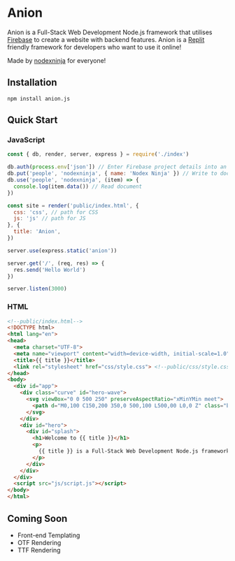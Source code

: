 # Anion
Anion is a Full-Stack Web Development Node.js framework that utilises [Firebase](https://firebase.google.com) to create a website with backend features. Anion is a [Replit](https://repl.it) friendly framework for developers who want to use it online!

Made by [nodexninja](https://github.com/nodexninja) for everyone!

## Installation
`npm install anion.js`

## Quick Start

### JavaScript
```js
const { db, render, server, express } = require('./index')

db.auth(process.env['json']) // Enter Firebase project details into an env
db.put('people', 'nodexninja', { name: 'Nodex Ninja' }) // Write to document
db.use('people', 'nodexninja', (item) => {
  console.log(item.data()) // Read document
})

const site = render('public/index.html', {
  css: 'css', // path for CSS
  js: 'js' // path for JS
}, {
  title: 'Anion',
})

server.use(express.static('anion'))

server.get('/', (req, res) => {
  res.send('Hello World')
})

server.listen(3000)
```

### HTML

```html
<!--public/index.html-->
<!DOCTYPE html>
<html lang="en">
<head>
  <meta charset="UTF-8">
  <meta name="viewport" content="width=device-width, initial-scale=1.0">
  <title>{{ title }}</title>
  <link rel="stylesheet" href="css/style.css"> <!--public/css/style.css-->
</head>
<body>
  <div id="app">
    <div class="curve" id="hero-wave">
      <svg viewBox="0 0 500 250" preserveAspectRatio="xMinYMin meet">
        <path d="M0,100 C150,200 350,0 500,100 L500,00 L0,0 Z" class="blue-wave"></path>
      </svg>
    </div>
    <div id="hero">
      <div id="splash">
        <h1>Welcome to {{ title }}</h1>
        <p>
          {{ title }} is a Full-Stack Web Development Node.js framework that utilises <a href="https://github.com/expressjs/express/">Express</a> and <a href="https://firebase.google.com/">Firebase</a> to create a website with backend features. {{ title }} is a <a href="https://repl.it">Replit</a> friendly framework for developers who want to use it online!
        </p>
      </div>
    </div>
  </div>
  <script src="js/script.js"></script>
</body>
</html>
```

## Coming Soon
- Front-end Templating
- OTF Rendering
- TTF Rendering